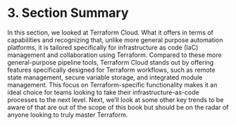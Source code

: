 # 3. Section Summary

In this section, we looked at Terraform Cloud. What it offers in terms of capabilities and recognizing that, unlike more general purpose automation platforms, it is tailored specifically for infrastructure as code (IaC) management and collaboration using Terraform. Compared to these more general-purpose pipeline tools, Terraform Cloud stands out by offering features specifically designed for Terraform workflows, such as remote state management, secure variable storage, and integrated module management. This focus on Terraform-specific functionality makes it an ideal choice for teams looking to take their infrastructure-as-code processes to the next level. Next, we’ll look at some other key trends to be aware of that are out of the scope of this book but should be on the radar of anyone looking to truly master Terraform.